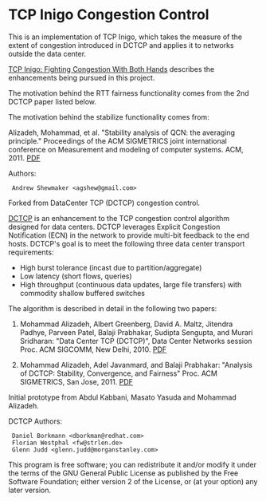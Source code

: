 TCP Inigo Congestion Control
============================

This is an implementation of TCP Inigo, which takes the measure of
the extent of congestion introduced in DCTCP and applies it to
networks outside the data center.

[TCP Inigo: Fighting Congestion With Both Hands](https://www.soe.ucsc.edu/research/technical-reports/UCSC-SOE-14-14)
describes the enhancements being pursued in this project.

The motivation behind the RTT fairness functionality comes from
the 2nd DCTCP paper listed below.

The motivation behind the stabilize functionality comes from:

Alizadeh, Mohammad, et al.
"Stability analysis of QCN: the averaging principle."
Proceedings of the ACM SIGMETRICS joint international conference
on Measurement and modeling of computer systems. ACM, 2011.
[PDF](http://sedcl.stanford.edu.oca.ucsc.edu/files/qcn-analysis.pdf)

Authors:

     Andrew Shewmaker <agshew@gmail.com>

Forked from DataCenter TCP (DCTCP) congestion control.

[DCTCP]( http://simula.stanford.edu/~alizade/Site/DCTCP.html)
is an enhancement to the TCP congestion control algorithm
designed for data centers. DCTCP leverages Explicit Congestion
Notification (ECN) in the network to provide multi-bit feedback to
the end hosts. DCTCP's goal is to meet the following three data
center transport requirements:

 - High burst tolerance (incast due to partition/aggregate)
 - Low latency (short flows, queries)
 - High throughput (continuous data updates, large file transfers)
   with commodity shallow buffered switches

The algorithm is described in detail in the following two papers:

1) Mohammad Alizadeh, Albert Greenberg, David A. Maltz, Jitendra Padhye,
   Parveen Patel, Balaji Prabhakar, Sudipta Sengupta, and Murari Sridharan:
     "Data Center TCP (DCTCP)", Data Center Networks session
     Proc. ACM SIGCOMM, New Delhi, 2010.
  [PDF](http://simula.stanford.edu/~alizade/Site/DCTCP_files/dctcp-final.pdf)

2) Mohammad Alizadeh, Adel Javanmard, and Balaji Prabhakar:
     "Analysis of DCTCP: Stability, Convergence, and Fairness"
     Proc. ACM SIGMETRICS, San Jose, 2011.
  [PDF](http://simula.stanford.edu/~alizade/Site/DCTCP_files/dctcp_analysis-full.pdf)

Initial prototype from Abdul Kabbani, Masato Yasuda and Mohammad Alizadeh.

DCTCP Authors:

     Daniel Borkmann <dborkman@redhat.com>
     Florian Westphal <fw@strlen.de>
     Glenn Judd <glenn.judd@morganstanley.com>

This program is free software; you can redistribute it and/or modify
it under the terms of the GNU General Public License as published by
the Free Software Foundation; either version 2 of the License, or (at
your option) any later version.
